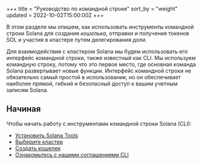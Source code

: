+++
title = "Руководство по командной строке"
sort_by = "weight"
updated = 2022-10-02T15:00:00Z
+++

В этом разделе мы опишем, как использовать инструменты командной строки Solana для создания _кошелька_, отправки и получения токенов SOL и участия в кластере путем делегирования доли.

Для взаимодействия с кластером Solana мы будем использовать его интерфейс командной строки, также известный как CLI. Мы используем командную строку, потому что это первое место, где основная команда Solana развертывает новые функции. Интерфейс командной строки не обязательно самый простой в использовании, но он обеспечивает наиболее прямой, гибкий и безопасный доступ к вашим учетным записям Solana.

## Начиная

Чтобы начать работу с инструментами командной строки Solana (CLI):

- [Установить Solana Tools](cli/install-solana-cli-tools/)
- [Выберите кластер](cli/choose-a-cluster/)
- [Создать кошелек](wallet-guide/cli/)
- [Ознакомьтесь с нашими соглашениями CLI](cli/conventions/)
